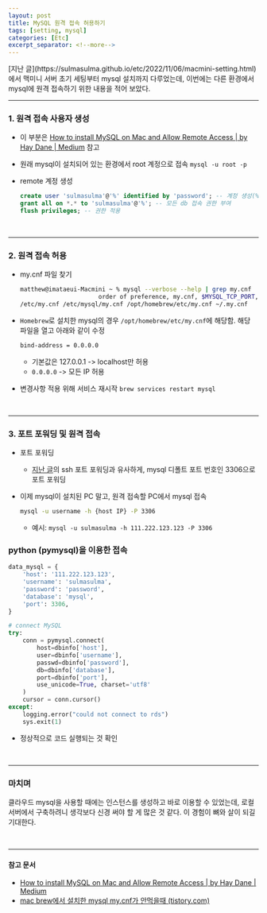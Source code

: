 ```yaml
---
layout: post
title: MySQL 원격 접속 허용하기
tags: [setting, mysql]
categories: [Etc]
excerpt_separator: <!--more-->
---
```

<!--more-->[지난 글](https://sulmasulma.github.io/etc/2022/11/06/macmini-setting.html)에서 맥미니 서버 초기 세팅부터 mysql 설치까지 다루었는데, 이번에는 다른 환경에서 mysql에 원격 접속하기 위한 내용을 적어 보았다.

---

### 1. 원격 접속 사용자 생성

- 이 부분은 [How to install MySQL on Mac and Allow Remote Access | by Hay Dane | Medium](https://medium.com/@haydane/how-to-install-mysql-on-mac-and-allow-remote-access-b6c730aba09b) 참고

- 원래 mysql이 설치되어 있는 환경에서 root 계정으로 접속
  `mysql -u root -p`

- remote 계정 생성
  ```sql
  create user 'sulmasulma'@'%' identified by 'password'; -- 계정 생성(%: 모든 ip에서 접속 가능)
  grant all on *.* to 'sulmasulma'@'%'; -- 모든 db 접속 권한 부여
  flush privileges; -- 권한 적용
  ```

<br>

---

### 2. 원격 접속 허용

- my.cnf 파일 찾기
  ```sh
  matthew@imataeui-Macmini ~ % mysql --verbose --help | grep my.cnf
                        order of preference, my.cnf, $MYSQL_TCP_PORT,
  /etc/my.cnf /etc/mysql/my.cnf /opt/homebrew/etc/my.cnf ~/.my.cnf
  ```

- `Homebrew`로 설치한 mysql의 경우 `/opt/homebrew/etc/my.cnf`에 해당함. 해당 파일을 열고 아래와 같이 수정
  ```sh
  bind-address = 0.0.0.0
  ```
  - 기본값은 127.0.0.1 -> localhost만 허용
  - `0.0.0.0` -> 모든 IP 허용

- 변경사항 적용 위해 서비스 재시작
  `brew services restart mysql`

<br>

---

### 3. 포트 포워딩 및 원격 접속

- 포트 포워딩
  - [지난 글](https://sulmasulma.github.io/etc/2022/11/06/macmini-setting.html)의 ssh 포트 포워딩과 유사하게, mysql 디폴트 포트 번호인 3306으로 포트 포워딩

- 이제 mysql이 설치된 PC 말고, 원격 접속할 PC에서 mysql 접속
  ```sh
  mysql -u username -h {host IP} -P 3306
  ```
  - 예시: `mysql -u sulmasulma -h 111.222.123.123 -P 3306`

### python (pymysql)을 이용한 접속

```py
data_mysql = {
    'host': '111.222.123.123',
    'username': 'sulmasulma',
    'password': 'password',
    'database': 'mysql',
    'port': 3306,
}

# connect MySQL
try:
    conn = pymysql.connect(
        host=dbinfo['host'],
        user=dbinfo['username'],
        passwd=dbinfo['password'],
        db=dbinfo['database'],
        port=dbinfo['port'],
        use_unicode=True, charset='utf8'
    )
    cursor = conn.cursor()
except:
    logging.error("could not connect to rds")
    sys.exit(1)
```

- 정상적으로 코드 실행되는 것 확인

<br>

---

### 마치며

클라우드 mysql을 사용할 때에는 인스턴스를 생성하고 바로 이용할 수 있었는데, 로컬 서버에서 구축하려니 생각보다 신경 써야 할 게 많은 것 같다. 이 경험이 뼈와 살이 되길 기대한다.

<br>

---
#### 참고 문서
- [How to install MySQL on Mac and Allow Remote Access | by Hay Dane | Medium](https://medium.com/@haydane/how-to-install-mysql-on-mac-and-allow-remote-access-b6c730aba09b)
- [mac brew에서 설치한 mysql my.cnf가 안먹을때 (tistory.com)](https://harrythegreat.tistory.com/entry/mac-brew%EC%97%90%EC%84%9C-%EC%84%A4%EC%B9%98%ED%95%9C-mysql-mycnf%EA%B0%80-%EC%95%88%EB%A8%B9%EC%9D%84%EB%95%8C)
